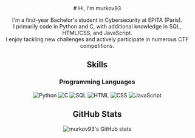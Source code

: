 <div align="center">
# Hi, I'm murkov93

I'm a first-year Bachelor's student in Cybersecurity at EPITA (Paris).  
I primarily code in Python and C, with additional knowledge in SQL, HTML/CSS, and JavaScript.  
I enjoy tackling new challenges and actively participate in numerous CTF competitions.

## Skills

### Programming Languages
<p>
  <img src="https://img.shields.io/badge/Python-000000?style=for-the-badge&logo=python&logoColor=3F6F5F" alt="Python"/>
  <img src="https://img.shields.io/badge/C-000000?style=for-the-badge&logo=c&logoColor=3F6F5F" alt="C"/>
  <img src="https://img.shields.io/badge/SQL-000000?style=for-the-badge&logo=mysql&logoColor=3F6F5F" alt="SQL"/>
  <img src="https://img.shields.io/badge/HTML-000000?style=for-the-badge&logo=html5&logoColor=3F6F5F" alt="HTML"/>
  <img src="https://img.shields.io/badge/CSS-000000?style=for-the-badge&logo=css3&logoColor=3F6F5F" alt="CSS"/>
  <img src="https://img.shields.io/badge/JavaScript-000000?style=for-the-badge&logo=javascript&logoColor=3F6F5F" alt="JavaScript"/>
</p>

## GitHub Stats

![murkov93's GitHub stats](https://github-readme-stats.vercel.app/api?username=murkov93&show_icons=true&bg_color=000000&title_color=3F6F5F&text_color=3F6F5F&icon_color=3F6F5F&border_color=3F6F5F)
</div>
